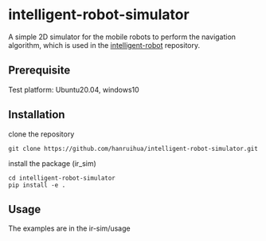 # intelligent-robot-simulator

A simple 2D simulator for the mobile robots to perform the navigation algorithm, which is used in the [intelligent-robot](https://github.com/hanruihua/intelligent-robot) repository.

## Prerequisite

Test platform: Ubuntu20.04, windows10

## Installation

clone the repository

```
git clone https://github.com/hanruihua/intelligent-robot-simulator.git
```

install the package (ir_sim)

```
cd intelligent-robot-simulator
pip install -e .
```

## Usage

The examples are in the ir-sim/usage

